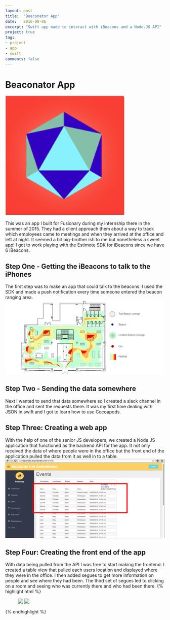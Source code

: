 ```yaml
---
layout: post
title:  "Beaconator App"
date:   2016-08-06
excerpt: "Swift app made to interact with iBeacons and a Node.JS API"
project: true
tag:
- project 
- app
- swift
comments: false
---
```

# Beaconator App
![Beacon Icon](/assets/img/beacon-app-icon.png)    

This was an app I built for Fusionary during my internship there in the summer of 2015. They had a client approach them about a way to track which employees came to meetings and when they arrived at the office and left at night. It seemed a bit big-brother ish to me but nonetheless a sweet app! I got to work playing with the Estimote SDK for iBeacons since we have 6 iBeacons. 

## Step One - Getting the iBeacons to talk to the iPhones
The first step was to make an app that could talk to the beacons. I used the SDK and made a push notification every time someone entered the beacon ranging area. 
![Beacon Icon](/assets/img/goal.png) 

## Step Two - Sending the data somewhere
Next I wanted to send that data somewhere so I created a slack channel in the office and sent the requests there. It was my first time dealing with JSON in swift and I got to learn how to use Cocoapods.

## Step Three: Creating a web app
With the help of one of the senior JS developers, we created a Node.JS application that functioned as the backend API for the app. It not only received the data of where people were in the office but the front end of the application pulled the data from it as well in to a table. 
![Beacon Icon](/assets/img/beaconator-api.png) 

## Step Four: Creating the front end of the app
With data being pulled from the API I was free to start making the frontend. I created a table view that pulled each users location and displayed where they were in the office. I then added segues to get more information on people and see where they had been. The third set of segues led to clicking on a room and seeing who was currently there and who had been there.
{% highlight html %}
<figure class="half">
    <img src="/img/assets/img/beacon-screenshot1.png"></a>
    <img src="/img/assets/img/beacon-screenshot2.png"></a>
</figure>
{% endhighlight %}
